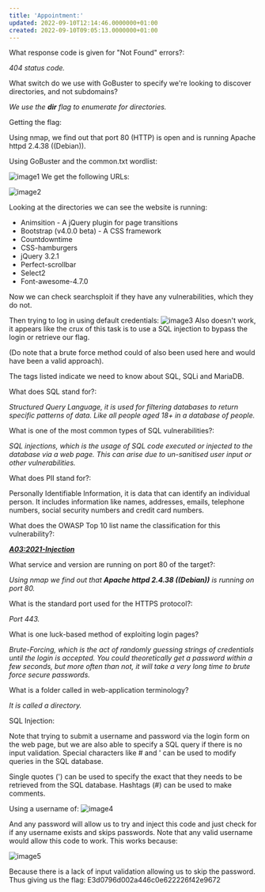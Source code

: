 ```yaml
---
title: 'Appointment:'
updated: 2022-09-10T12:14:46.0000000+01:00
created: 2022-09-10T09:05:13.0000000+01:00
---
```


What response code is given for "Not Found" errors?:

*404 status code.*

What switch do we use with GoBuster to specify we're looking to discover directories, and not subdomains?

*We use the **dir** flag to enumerate for directories.*

Getting the flag:

Using nmap, we find out that port 80 (HTTP) is open and is running Apache httpd 2.4.38 ((Debian)).

Using GoBuster and the common.txt wordlist:  

![image1](../../../../../_resources/image1-56.png)
We get the following URLs:

![image2](../../../../../_resources/image2-42.png)

Looking at the directories we can see the website is running:

- Animsition - A jQuery plugin for page transitions
- Bootstrap (v4.0.0 beta) - A CSS framework
- Countdowntime
- CSS-hamburgers
- jQuery 3.2.1
- Perfect-scrollbar
- Select2
- Font-awesome-4.7.0

Now we can check searchsploit if they have any vulnerabilities, which they do not.

Then trying to log in using default credentials:
![image3](../../../../../_resources/image3-35.png)
Also doesn't work, it appears like the crux of this task is to use a SQL injection to bypass the login or retrieve our flag.

(Do note that a brute force method could of also been used here and would have been a valid approach).

The tags listed indicate we need to know about SQL, SQLi and MariaDB.

What does SQL stand for?:

*Structured Query Language, it is used for filtering databases to return specific patterns of data. Like all people aged 18+ in a database of people.*

What is one of the most common types of SQL vulnerabilities?:

*SQL injections, which is the usage of SQL code executed or injected to the database via a web page. This can arise due to un-sanitised user input or other vulnerabilities.*

What does PII stand for?:  

Personally Identifiable Information, it is data that can identify an individual person. It includes information like names, addresses, emails, telephone numbers, social security numbers and credit card numbers.

What does the OWASP Top 10 list name the classification for this vulnerability?:

[***A03:2021-Injection***](https://owasp.org/Top10/A03_2021-Injection/)

What service and version are running on port 80 of the target?:

*Using nmap we find out that **Apache httpd 2.4.38 ((Debian))** is running on port 80.*

What is the standard port used for the HTTPS protocol?:

*Port 443.*

What is one luck-based method of exploiting login pages?

*Brute-Forcing, which is the act of randomly guessing strings of credentials until the login is accepted. You could theoretically get a password within a few seconds, but more often than not, it will take a very long time to brute force secure passwords.*

What is a folder called in web-application terminology?

*It is called a directory.*

SQL Injection:

Note that trying to submit a username and password via the login form on the web page, but we are also able to specify a SQL query if there is no input validation. Special characters like \# and ' can be used to modify queries in the SQL database.

Single quotes (') can be used to specify the exact that they needs to be retrieved from the SQL database.
Hashtags (#) can be used to make comments.

Using a username of:
![image4](../../../../../_resources/image4-27.png)

And any password will allow us to try and inject this code and just check for if any username exists and skips passwords. Note that any valid username would allow this code to work. This works because:

![image5](../../../../../_resources/image5-18.png)

Because there is a lack of input validation allowing us to skip the password. Thus giving us the flag:
E3d0796d002a446c0e622226f42e9672
